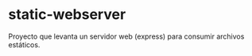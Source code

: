 # static-webserver
Proyecto que levanta un servidor web (express) para consumir archivos estáticos. 
